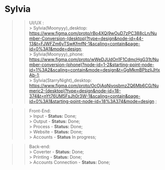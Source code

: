 # Sylvia

>> UI/UX : <br> 
          > Sylvia(Moonyyy)_desktop: https://www.figma.com/proto/rBo4XQj9wOuD7zPC388cLn/Number-Conversion-(desktop)?type=design&node-id=44-13&t=FJWFZm6yTSwKfmfN-1&scaling=contain&page-id=0%3A1&mode=design; <br>
          > Sylvia(Moonyyy)_phone: https://www.figma.com/proto/wWeDJUdOn1F1CdmcHgG31t/Number-conversion-(phone)?node-id=1-2&starting-point-node-id=1%3A2&scaling=contain&mode=design&t=GgMkmBPbzljJHxAb-1; <br>
          > Sylvia(StarryNight)_desktop: https://www.figma.com/proto/OcOjAqNivosbmzZQ6Mb6CG/Numeric2-(desktop)?type=design&node-id=18-374&t=nYt76UM5FsJh0r3W-1&scaling=contain&page-id=0%3A1&starting-point-node-id=18%3A374&mode=design ; <br>

>> Front-End:<br>
          > Input - **Status:** Done; <br>
          > Output - **Status:** Done;<br>
          > Process - **Status:** Done;<br>
          > Website - **Status:** Done;<br>
          > Accounts - **Status** In progress; <br>

>> Back-end:<br>
          > Coverter - **Status:** Done;<br>
          > Printing - **Status:** Done;<br>
          > Accounts Connection - **Status:** Done; <br>


